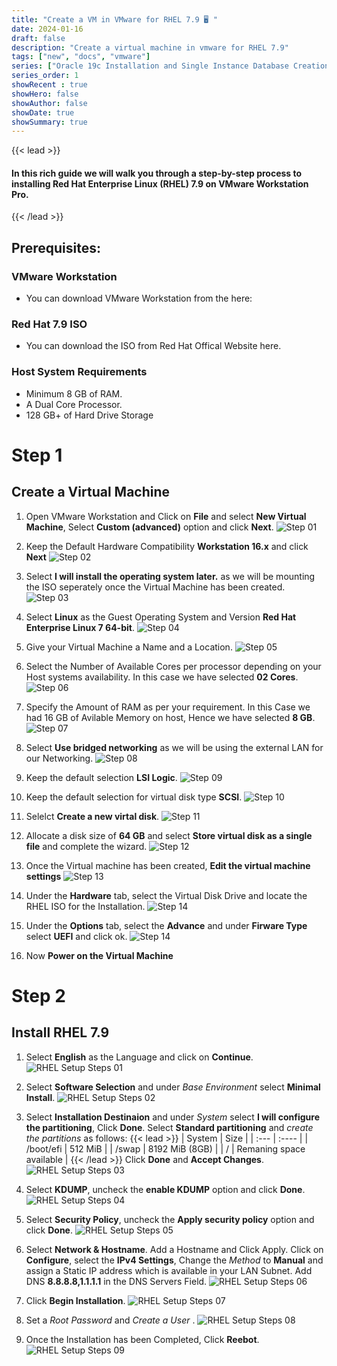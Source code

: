 ```yaml
---
title: "Create a VM in VMware for RHEL 7.9 🖥️ "
date: 2024-01-16
draft: false
description: "Create a virtual machine in vmware for RHEL 7.9"
tags: ["new", "docs", "vmware"]
series: ["Oracle 19c Installation and Single Instance Database Creation"]
series_order: 1
showRecent : true
showHero: false
showAuthor: false
showDate: true
showSummary: true
---
```


{{< lead >}}
#### In this rich guide we will walk you through a step-by-step process to installing Red Hat Enterprise Linux (RHEL) 7.9 on VMware Workstation Pro.
{{< /lead >}}

## Prerequisites:
### VMware Workstation
 - You can download VMware Workstation from the here: 

### Red Hat 7.9 ISO
 - You can download the ISO from Red Hat Offical Website here.

### Host System Requirements
 - Minimum 8 GB of RAM.
 - A Dual Core Processor.
 - 128 GB+ of Hard Drive Storage

# Step 1
## Create a Virtual Machine

1. Open VMware Workstation and Click on **File** and select **New Virtual Machine**, Select **Custom (advanced)** option and click **Next**.
![Step 01](screenshots/01.png)

2. Keep the Default Hardware Compatibility **Workstation 16.x** and click **Next**
![Step 02](screenshots/02.png)

3. Select **I will install the operating system later.** as we will be mounting the ISO seperately once the Virtual Machine has been created.
![Step 03](screenshots/03.png)

4. Select **Linux** as the Guest Operating System and Version **Red Hat Enterprise Linux 7 64-bit**.
![Step 04](screenshots/04.png)

5. Give your Virtual Machine a Name and a Location.
![Step 05](screenshots/05.png)


6. Select the Number of Available Cores per processor depending on your Host systems availability. In this case we have selected **02 Cores**.
![Step 06](screenshots/06.png)

7. Specify the Amount of RAM as per your requirement. In this Case we had 16 GB of Avilable Memory on host, Hence we have selected **8 GB**.
![Step 07](screenshots/07.png)


8. Select **Use bridged networking** as we will be using the external LAN for our Networking.
![Step 08](screenshots/08.png)


9. Keep the default selection **LSI Logic**.
![Step 09](screenshots/09.png)


10. Keep the default selection for virtual disk type **SCSI**.
![Step 10](screenshots/010.png)


11. Selelct **Create a new virtal disk**.
![Step 11](screenshots/011.png)

12. Allocate a disk size of **64 GB** and select **Store virtual disk as a single file** and complete the wizard.
![Step 12](screenshots/012.png)

13. Once the Virtual machine has been created, **Edit the virtual machine settings**
![Step 13](screenshots/edit-vm.png)


14. Under the **Hardware** tab, select the Virtual Disk Drive and locate the RHEL ISO for the Installation.
![Step 14](screenshots/iso.png)

15. Under the **Options** tab, select the **Advance** and under **Firware Type** select **UEFI** and click ok.
![Step 14](screenshots/015.png)

16. Now **Power on the Virtual Machine**


# Step 2
## Install RHEL 7.9

1. Select **English** as the Language and click on **Continue**.
![RHEL Setup Steps 01](screenshots/S01.png)

2. Select **Software Selection** and under *Base Environment* select **Minimal Install**.
![RHEL Setup Steps 02](screenshots/S02.png)

3. Select **Installation Destinaion** and under *System* select **I will configure the partitioning**, Click **Done**. Select **Standard partitioning** and *create the partitions* as follows:
{{< lead >}}
| System      | Size                      | 
| :---        | :----                     |
| /boot/efi   | 512 MiB                   |
| /swap       | 8192 MiB (8GB)            |
| /           | Remaning space available  |
{{< /lead >}}
Click **Done** and **Accept Changes**.
![RHEL Setup Steps 03](screenshots/S03.png)

4. Select **KDUMP**, uncheck the **enable KDUMP** option and click **Done**. 
![RHEL Setup Steps 04](screenshots/S04.png)

5. Select **Security Policy**, uncheck the **Apply security policy** option and click **Done**. 
![RHEL Setup Steps 05](screenshots/S05.png)

6. Select **Network & Hostname**. Add a Hostname and Click Apply.
Click on **Configure**, select the **IPv4 Settings**, Change the *Method* to **Manual** and assign a Static IP address which is available in your LAN Subnet.
Add DNS **8.8.8.8,1.1.1.1** in the DNS Servers Field.
![RHEL Setup Steps 06](screenshots/S06.png)

7. Click **Begin Installation**.
![RHEL Setup Steps 07](screenshots/S07.png)

8. Set a *Root Password* and *Create a User* .
![RHEL Setup Steps 08](screenshots/S08.png)
9. Once the Installation has been Completed, Click **Reebot**.
![RHEL Setup Steps 09](screenshots/S09.png)